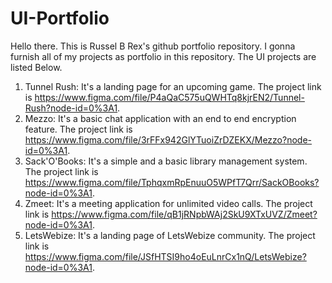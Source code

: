 # UI-Portfolio
Hello there. This is Russel B Rex's github portfolio repository. I gonna furnish all of my projects as portfolio in this repository. The UI projects are listed Below.

1) Tunnel Rush: It's a landing page for an upcoming game. The project link is https://www.figma.com/file/P4aQaC575uQWHTq8kjrEN2/Tunnel-Rush?node-id=0%3A1.
2) Mezzo: It's a basic chat application with an end to end encryption feature. The project link is https://www.figma.com/file/3rFFx942GlYTuoiZrDZEKX/Mezzo?node-id=0%3A1.
3) Sack'O'Books: It's a simple and a basic library management system. The project link is https://www.figma.com/file/TphqxmRpEnuuO5WPfT7Qrr/SackOBooks?node-id=0%3A1.
4) Zmeet: It's a meeting application for unlimited video calls. The project link is https://www.figma.com/file/qB1jRNpbWAj2SkU9XTxUVZ/Zmeet?node-id=0%3A1.
5) LetsWebize: It's a landing page of LetsWebize community. The project link is https://www.figma.com/file/JSfHTSI9ho4oEuLnrCx1nQ/LetsWebize?node-id=0%3A1.

